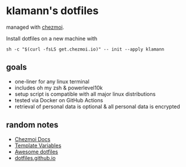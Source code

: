 # klamann's dotfiles

managed with [chezmoi](https://www.chezmoi.io/).

Install dotfiles on a new machine with

    sh -c "$(curl -fsLS get.chezmoi.io)" -- init --apply klamann

## goals

* one-liner for any linux terminal
* includes oh my zsh & powerlevel10k
* setup script is compatible with all major linux distributions
* tested via Docker on GitHub Actions
* retrieval of personal data is optional & all personal data is encrypted

## random notes

* [Chezmoi Docs](https://www.chezmoi.io/docs/how-to/)
* [Template Variables](https://github.com/twpayne/chezmoi/blob/master/docs/REFERENCE.md#template-variables)
* [Awesome dotfiles](https://github.com/webpro/awesome-dotfiles)
* [dotfiles.github.io](https://dotfiles.github.io/)
